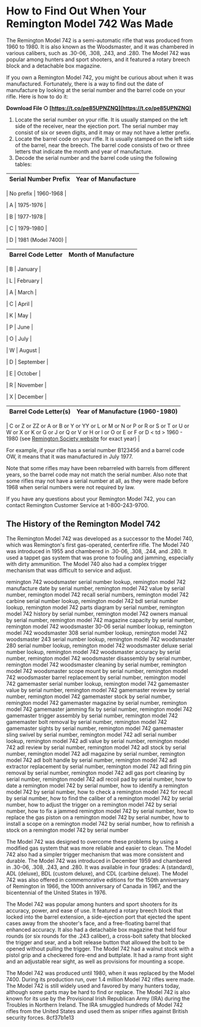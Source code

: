 
 
# How to Find Out When Your Remington Model 742 Was Made
 
The Remington Model 742 is a semi-automatic rifle that was produced from 1960 to 1980. It is also known as the Woodsmaster, and it was chambered in various calibers, such as .30-06, .308, .243, and .280. The Model 742 was popular among hunters and sport shooters, and it featured a rotary breech block and a detachable box magazine.
 
If you own a Remington Model 742, you might be curious about when it was manufactured. Fortunately, there is a way to find out the date of manufacture by looking at the serial number and the barrel code on your rifle. Here is how to do it:
 
**Download File ○ [https://t.co/pe85UPNZNQ](https://t.co/pe85UPNZNQ)**


 
1. Locate the serial number on your rifle. It is usually stamped on the left side of the receiver, near the ejection port. The serial number may consist of six or seven digits, and it may or may not have a letter prefix.
2. Locate the barrel code on your rifle. It is usually stamped on the left side of the barrel, near the breech. The barrel code consists of two or three letters that indicate the month and year of manufacture.
3. Decode the serial number and the barrel code using the following tables:

| Serial Number Prefix | Year of Manufacture |
| --- | --- |

| No prefix | 1960-1968 |

| A | 1975-1976 |

| B | 1977-1978 |

| C | 1979-1980 |

| D | 1981 (Model 7400) |

| Barrel Code Letter | Month of Manufacture |
| --- | --- |

| B | January |

| L | February |

| A | March |

| C | April |

| K | May |

| P | June |

| O | July |

| W | August |

| D | September |

| E | October |

| R | November |

| X | December |

| Barrel Code Letter(s) | Year of Manufacture (1960-1980) |
| --- | --- |

| C or Z or ZZ or A or B or Y or YY or L or M or N or P or R or S or T or U or W or X or K or G or J or Q or V or H or I or O or E or F or D < td > 1960 - 1980 (see [Remington Society website](https://www.remingtonsociety.org/remington-model-740-model-742-and-model-7400-autoloading-rifles/) for exact year) |

For example, if your rifle has a serial number B123456 and a barrel code OW, it means that it was manufactured in July 1977.
     
Note that some rifles may have been rebarreled with barrels from different years, so the barrel code may not match the serial number. Also note that some rifles may not have a serial number at all, as they were made before 1968 when serial numbers were not required by law.
     
If you have any questions about your Remington Model 742, you can contact Remington Customer Service at 1-800-243-9700.
  
## The History of the Remington Model 742
 
The Remington Model 742 was developed as a successor to the Model 740, which was Remington's first gas-operated, centerfire rifle. The Model 740 was introduced in 1955 and chambered in .30-06, .308, .244, and .280. It used a tappet gas system that was prone to fouling and jamming, especially with dirty ammunition. The Model 740 also had a complex trigger mechanism that was difficult to service and adjust.
 
remington 742 woodsmaster serial number lookup,  remington model 742 manufacture date by serial number,  remington model 742 value by serial number,  remington model 742 recall serial numbers,  remington model 742 carbine serial number lookup,  remington model 742 bdl serial number lookup,  remington model 742 parts diagram by serial number,  remington model 742 history by serial number,  remington model 742 owners manual by serial number,  remington model 742 magazine capacity by serial number,  remington model 742 woodsmaster 30-06 serial number lookup,  remington model 742 woodsmaster 308 serial number lookup,  remington model 742 woodsmaster 243 serial number lookup,  remington model 742 woodsmaster 280 serial number lookup,  remington model 742 woodsmaster deluxe serial number lookup,  remington model 742 woodsmaster accuracy by serial number,  remington model 742 woodsmaster disassembly by serial number,  remington model 742 woodsmaster cleaning by serial number,  remington model 742 woodsmaster scope mount by serial number,  remington model 742 woodsmaster barrel replacement by serial number,  remington model 742 gamemaster serial number lookup,  remington model 742 gamemaster value by serial number,  remington model 742 gamemaster review by serial number,  remington model 742 gamemaster stock by serial number,  remington model 742 gamemaster magazine by serial number,  remington model 742 gamemaster jamming fix by serial number,  remington model 742 gamemaster trigger assembly by serial number,  remington model 742 gamemaster bolt removal by serial number,  remington model 742 gamemaster sights by serial number,  remington model 742 gamemaster sling swivel by serial number,  remington model 742 adl serial number lookup,  remington model 742 adl value by serial number,  remington model 742 adl review by serial number,  remington model 742 adl stock by serial number,  remington model 742 adl magazine by serial number,  remington model 742 adl bolt handle by serial number,  remington model 742 adl extractor replacement by serial number,  remington model 742 adl firing pin removal by serial number,  remington model 742 adl gas port cleaning by serial number,  remington model 742 adl recoil pad by serial number,  how to date a remington model 742 by serial number,  how to identify a remington model 742 by serial number,  how to check a remington model 742 for recall by serial number,  how to find the caliber of a remington model 742 by serial number,  how to adjust the trigger on a remington model 742 by serial number,  how to fix a jammed remington model 742 by serial number,  how to replace the gas piston on a remington model 742 by serial number,  how to install a scope on a remington model 742 by serial number,  how to refinish a stock on a remington model 742 by serial number
 
The Model 742 was designed to overcome these problems by using a modified gas system that was more reliable and easier to clean. The Model 742 also had a simpler trigger mechanism that was more consistent and durable. The Model 742 was introduced in December 1959 and chambered in .30-06, .308, .243, and .280. It was available in four grades: A (standard), ADL (deluxe), BDL (custom deluxe), and CDL (carbine deluxe). The Model 742 was also offered in commemorative editions for the 150th anniversary of Remington in 1966, the 100th anniversary of Canada in 1967, and the bicentennial of the United States in 1976.
 
The Model 742 was popular among hunters and sport shooters for its accuracy, power, and ease of use. It featured a rotary breech block that locked into the barrel extension, a side-ejection port that ejected the spent cases away from the shooter's face, and a free-floating barrel that enhanced accuracy. It also had a detachable box magazine that held four rounds (or six rounds for the .243 caliber), a cross-bolt safety that blocked the trigger and sear, and a bolt release button that allowed the bolt to be opened without pulling the trigger. The Model 742 had a walnut stock with a pistol grip and a checkered fore-end and buttplate. It had a ramp front sight and an adjustable rear sight, as well as provisions for mounting a scope.
 
The Model 742 was produced until 1980, when it was replaced by the Model 7400. During its production run, over 1.4 million Model 742 rifles were made. The Model 742 is still widely used and favored by many hunters today, although some parts may be hard to find or replace. The Model 742 is also known for its use by the Provisional Irish Republican Army (IRA) during the Troubles in Northern Ireland. The IRA smuggled hundreds of Model 742 rifles from the United States and used them as sniper rifles against British security forces.
 8cf37b1e13
 
